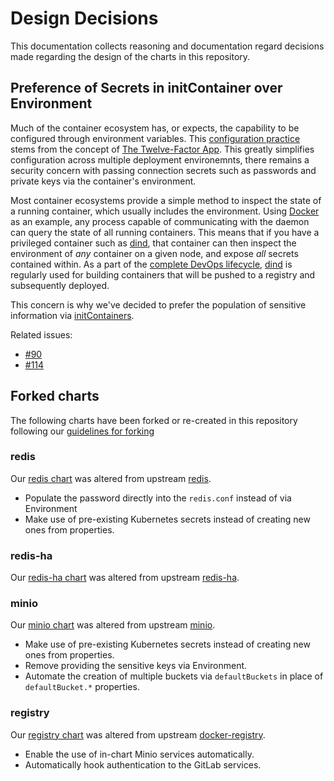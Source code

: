 # Design Decisions

This documentation collects reasoning and documentation regard decisions made
regarding the design of the charts in this repository.

## Preference of Secrets in initContainer over Environment

Much of the container ecosystem has, or expects, the capability to be configured
through environment variables. This [configuration practice](https://12factor.net/config) stems from the concept of [The Twelve-Factor App](https://12factor.net). This
greatly simplifies configuration across multiple deployment environemnts, there
remains a security concern with passing connection secrets such as passwords and
private keys via the container's environment.

Most container ecosystems provide a simple method to inspect the state of a running
container, which usually includes the environment. Using [Docker](https://www.docker.com/)
as an example, any process capable of communicating with the daemon can query the
state of all running containers. This means that if you have a privileged container
such as [dind][], that container can then inspect the environment of _any_ container
on a given node, and expose _all_ secrets contained within.
As a part of the [complete DevOps lifecycle][devops-post], [dind][] is regularly
used for building containers that will be pushed to a registry and subsequently
deployed.

This concern is why we've decided to prefer the population of sensitive information
via [initContainers][].

Related issues:
- [#90](https://gitlab.com/charts/helm.gitlab.io/issues/90)
- [#114](https://gitlab.com/charts/helm.gitlab.io/issues/114)

[dind]: https://hub.docker.com/r/gitlab/dind/
[devops-post]: https://about.gitlab.com/2017/10/11/from-dev-to-devops/
[initContainers]: https://kubernetes.io/docs/concepts/workloads/pods/init-containers/

## Forked charts

The following charts have been forked or re-created in this repository following
our [guidelines for forking](../development/README.md#guidelines-for-forking)

### redis

Our [redis chart][] was altered from upstream [redis][].

- Populate the password directly into the `redis.conf` instead of via Environment
- Make use of pre-existing Kubernetes secrets instead of creating new ones from properties.

[redis chart]: ../../charts/redis
[redis]: https://github.com/kubernetes/charts/tree/master/stable/redis

### redis-ha

Our [redis-ha chart][] was altered from upstream [redis-ha][].

[redis-ha chart]: ../../charts/redis-ha
[redis-ha]: https://github.com/kubernetes/charts/tree/master/stable/redis-ha

### minio

Our [minio chart][] was altered from upstream [minio][].

- Make use of pre-existing Kubernetes secrets instead of creating new ones from properties.
- Remove providing the sensitive keys via Environment.
- Automate the creation of multiple buckets via `defaultBuckets` in place of
`defaultBucket.*` properties.

[minio chart]: ../../charts/minio
[minio]: https://github.com/kubernetes/charts/tree/master/stable/minio

### registry

Our [registry chart][] was altered from upstream [docker-registry][].

- Enable the use of in-chart Minio services automatically.
- Automatically hook authentication to the GitLab services.

[registry chart]: ../../charts/registry
[docker-registry]: https://github.com/kubernetes/charts/tree/master/stable/docker-registry
